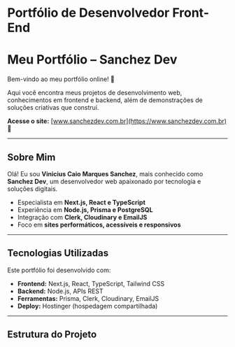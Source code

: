 # Portfólio de Desenvolvedor Front-End

# Meu Portfólio – Sanchez Dev

Bem-vindo ao meu portfólio online! 🌟  

Aqui você encontra meus projetos de desenvolvimento web, conhecimentos em frontend e backend, além de demonstrações de soluções criativas que construí.  

**Acesse o site:** [www.sanchezdev.com.br](https://www.sanchezdev.com.br) 🚀  

---

## Sobre Mim

Olá! Eu sou **Vinicius Caio Marques Sanchez**, mais conhecido como **Sanchez Dev**, um desenvolvedor web apaixonado por tecnologia e soluções digitais.  

- Especialista em **Next.js, React e TypeScript**  
- Experiência em **Node.js, Prisma e PostgreSQL**  
- Integração com **Clerk, Cloudinary e EmailJS**  
- Foco em **sites performáticos, acessíveis e responsivos**  

---

## Tecnologias Utilizadas

Este portfólio foi desenvolvido com:

- **Frontend:** Next.js, React, TypeScript, Tailwind CSS  
- **Backend:** Node.js, APIs REST  
- **Ferramentas:** Prisma, Clerk, Cloudinary, EmailJS  
- **Deploy:** Hostinger (hospedagem compartilhada)

---

## Estrutura do Projeto

